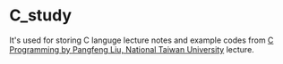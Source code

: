 # C_study

It's used for storing C languge lecture notes and example codes from [C Programming by Pangfeng Liu, National Taiwan University] lecture.


[C Programming by Pangfeng Liu, National Taiwan University]:https://www.youtube.com/playlist?list=PLOvZ8aEg7xDkpKHk3hAwQxLAlpZ1Q3wKH
